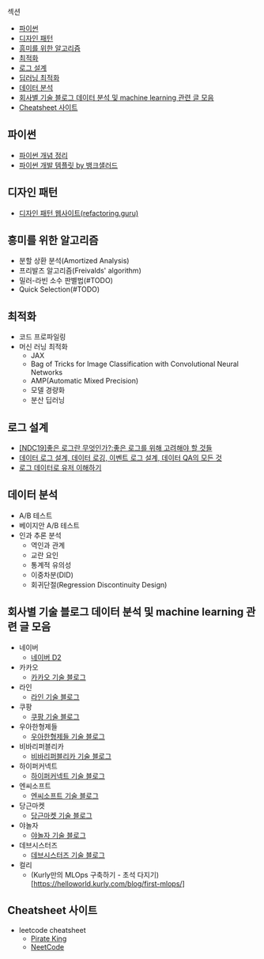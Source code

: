 섹션

* [파이썬](#파이썬)
* [디자인 패턴](#디자인-패턴)
* [흥미를 위한 알고리즘](#흥미를-위한-알고리즘)
* [최적화](#최적화)
* [로그 설계](#로그-설계)
* [딥러닝 최적화](#딥러닝-최적화)
* [데이터 분석](#데이터-분석)
* [회사별 기술 블로그 데이터 분석 및 machine learning 관련 글 모음](#회사별-기술-블로그-데이터-분석-및-machine-learning-관련-글-모음)
* [Cheatsheet 사이트](#cheatsheet-사이트)

## 파이썬
* [파이썬 개념 정리](https://github.com/boostcamp-ai-tech-4/ai-tech-interview/blob/main/answers/4-python.md)
* [파이썬 개발 템플릿 by 뱅크샐러드](https://github.com/banksalad/python)

## 디자인 패턴
* [디자인 패턴 웹사이트(refactoring.guru)](https://refactoring.guru/ko)


## 흥미를 위한 알고리즘
- 분할 상환 분석(Amortized Analysis)
- 프리발즈 알고리즘(Freivalds' algorithm)
- 밀러-라빈 소수 판별법(#TODO)
- Quick Selection(#TODO)


## 최적화
* 코드 프로파일링
* 머신 러닝 최적화
    - JAX
    - Bag of Tricks for Image Classification with Convolutional Neural Networks
    - AMP(Automatic Mixed Precision)
    - 모델 경량화
    - 분산 딥러닝

## 로그 설계
* [[NDC19]좋은 로그란 무엇인가?:좋은 로그를 위해 고려해야 할 것들](https://speakerdeck.com/devinjeon/jamag-ndc19-joheun-rogeuran-mueosinga-joheun-rogeureul-wihae-goryeohaeya-hal-geosdeul)
* [데이터 로그 설계, 데이터 로깅, 이벤트 로그 설계, 데이터 QA의 모든 것](https://zzsza.github.io/data/2021/06/13/data-event-log-definition/)
* [로그 데이터로 유저 이해하기](https://techblog.woowahan.com/2536/)


## 데이터 분석
* A/B 테스트
* 베이지안 A/B 테스트
* 인과 추론 분석
    * 역인과 관계
    * 교란 요인
    * 통계적 유의성
    * 이중차분(DID)
    * 회귀단절(Regression Discontinuity Design)


## 회사별 기술 블로그 데이터 분석 및 machine learning 관련 글 모음
* 네이버
    * [네이버 D2](https://d2.naver.com/home)
* 카카오
    * [카카오 기술 블로그](https://tech.kakao.com/blog/)
* 라인
    * [라인 기술 블로그](https://engineering.linecorp.com/ko/blog/)
* 쿠팡
    * [쿠팡 기술 블로그](https://medium.com/coupang-engineering)
* 우아한형제들
    * [우아한형제들 기술 블로그](https://techblog.woowahan.com/)
* 비바리퍼블리카
    * [비바리퍼블리카 기술 블로그](https://toss.tech/)
* 하이퍼커넥트
    * [하이퍼커넥트 기술 블로그](https://hyperconnect.github.io/)
* 엔씨소프트
    * [엔씨소프트 기술 블로그](https://about.ncsoft.com/news/rd)
* 당근마켓
    * [당근마켓 기술 블로그](https://medium.com/daangn)
* 야놀자
    * [야놀자 기술 블로그](https://medium.com/yanolja/archive)
* 데브시스터즈
    * [데브시스터즈 기술 블로그](https://tech.devsisters.com/)
* 컬리
    * (Kurly만의 MLOps 구축하기 - 초석 다지기)[https://helloworld.kurly.com/blog/first-mlops/]


## Cheatsheet 사이트
* leetcode cheatsheet
    * [Pirate King](https://www.piratekingdom.com/)
    * [NeetCode](https://neetcode.io/)